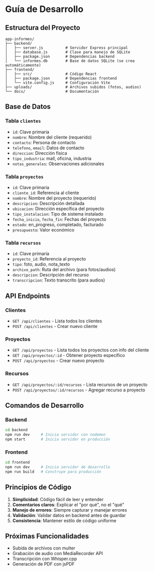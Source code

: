 # Guía de Desarrollo

## Estructura del Proyecto

```
app-informes/
├── backend/
│   ├── server.js          # Servidor Express principal
│   ├── database.js        # Clase para manejo de SQLite
│   ├── package.json       # Dependencias backend
│   └── informes.db        # Base de datos SQLite (se crea automáticamente)
├── frontend/
│   ├── src/               # Código React
│   ├── package.json       # Dependencias frontend
│   └── vite.config.js     # Configuración Vite
├── uploads/               # Archivos subidos (fotos, audios)
└── docs/                  # Documentación
```

## Base de Datos

### Tabla `clientes`
- `id`: Clave primaria
- `nombre`: Nombre del cliente (requerido)
- `contacto`: Persona de contacto
- `telefono`, `email`: Datos de contacto
- `direccion`: Dirección física
- `tipo_industria`: mall, oficina, industria
- `notas_generales`: Observaciones adicionales

### Tabla `proyectos`
- `id`: Clave primaria
- `cliente_id`: Referencia al cliente
- `nombre`: Nombre del proyecto (requerido)
- `descripcion`: Descripción detallada
- `ubicacion`: Dirección específica del proyecto
- `tipo_instalacion`: Tipo de sistema instalado
- `fecha_inicio`, `fecha_fin`: Fechas del proyecto
- `estado`: en_progreso, completado, facturado
- `presupuesto`: Valor económico

### Tabla `recursos`
- `id`: Clave primaria
- `proyecto_id`: Referencia al proyecto
- `tipo`: foto, audio, nota_texto
- `archivo_path`: Ruta del archivo (para fotos/audios)
- `descripcion`: Descripción del recurso
- `transcripcion`: Texto transcrito (para audios)

## API Endpoints

### Clientes
- `GET /api/clientes` - Lista todos los clientes
- `POST /api/clientes` - Crear nuevo cliente

### Proyectos
- `GET /api/proyectos` - Lista todos los proyectos con info del cliente
- `GET /api/proyectos/:id` - Obtener proyecto específico
- `POST /api/proyectos` - Crear nuevo proyecto

### Recursos
- `GET /api/proyectos/:id/recursos` - Lista recursos de un proyecto
- `POST /api/proyectos/:id/recursos` - Agregar recurso a proyecto

## Comandos de Desarrollo

### Backend
```bash
cd backend
npm run dev     # Inicia servidor con nodemon
npm start       # Inicia servidor en producción
```

### Frontend
```bash
cd frontend
npm run dev     # Inicia servidor de desarrollo
npm run build   # Construye para producción
```

## Principios de Código

1. **Simplicidad**: Código fácil de leer y entender
2. **Comentarios claros**: Explicar el "por qué", no el "qué"
3. **Manejo de errores**: Siempre capturar y manejar errores
4. **Validación**: Validar datos en backend antes de guardar
5. **Consistencia**: Mantener estilo de código uniforme

## Próximas Funcionalidades

- Subida de archivos con multer
- Grabación de audio con MediaRecorder API
- Transcripción con Whisper.cpp
- Generación de PDF con jsPDF
